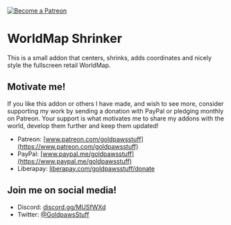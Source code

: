 [ ![Become a Patreon](http://larsnorbergofficial.com/img/social-media-buttons-patreon-small.jpg) ](https://www.patreon.com/goldpawsstuff) 

# WorldMap Shrinker
This is a small addon that centers, shrinks, adds coordinates and nicely style the fullscreen retail WorldMap.

## **Motivate me!**  
If you like this addon or others I have made, and wish to see more, consider supporting my work by sending a donation with PayPal or pledging monthly on Patreon. Your support is what motivates me to share my addons with the world, develop them further and keep them updated! 

* Patreon: [www.patreon.com/goldpawsstuff](https://www.patreon.com/goldpawsstuff)  
* PayPal: [www.paypal.me/goldpawsstuff](https://www.paypal.me/goldpawsstuff)  
* Liberapay: [liberapay.com/goldpawsstuff/donate](https://liberapay.com/goldpawsstuff/donate)

## **Join me on social media!**  
* Discord: [discord.gg/MUSfWXd](https://discord.gg/MUSfWXd)  
* Twitter: [@GoldpawsStuff](https://twitter.com/goldpawsstuff)  
